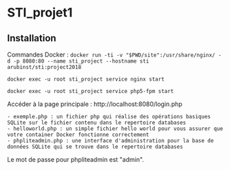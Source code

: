 # STI_projet1

## Installation

Commandes Docker :
`docker run -ti -v "$PWD/site":/usr/share/nginx/ -d -p 8080:80 --name sti_project --hostname sti arubinst/sti:project2018`

`docker exec -u root sti_project service nginx start`

`docker exec -u root sti_project service php5-fpm start`

Accéder à la page principale : http://localhost:8080/login.php

    - exemple.php : un fichier php qui réalise des opérations basiques SQLite sur le fichier contenu dans le repertoire databases
    - helloworld.php : un simple fichier hello world pour vous assurer que votre container Docker fonctionne correctement
    - phpliteadmin.php : une interface d'administration pour la base de données SQLite qui se trouve dans le repertoire databases

Le mot de passe pour phpliteadmin est "admin".

